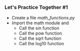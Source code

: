 ### Let's Practice Together \#1

- Create a file *math_functions.py*
- Import the math module and 
    - Call the sin function
    - Call the pow function
    - Call the sqrt function 
    - Call the log10 function     

